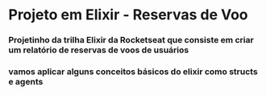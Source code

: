 # Projeto em Elixir - Reservas de Voo

### Projetinho da trilha Elixir da Rocketseat que consiste em criar um relatório de reservas de voos de usuários

### vamos aplicar alguns conceitos básicos do elixir como structs e agents

